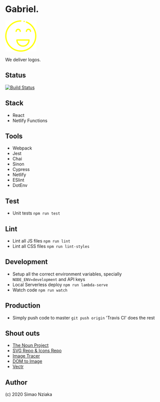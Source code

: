 # Gabriel.

![Gabriel.](./smile-logo.svg)

We deliver logos.

## Status

[![Build Status](https://travis-ci.org/akaizn-junior/logomaker.svg?branch=master)](https://travis-ci.org/akaizn-junior/logomaker)

## Stack

- React
- Netlify Functions

## Tools

- Webpack
- Jest
- Chai
- Sinon
- Cypress
- Netlify
- ESlint
- DotEnv

## Test

- Unit tests `npm run test`

## Lint

- Lint all JS files `npm run lint`
- Lint all CSS files `npm run lint-styles`

## Development

- Setup all the correct environment variables, specially `NODE_ENV=development` and API keys
- Local Serverless deploy `npm run lambda-serve`
- Watch code `npm run watch`

## Production

- Simply push code to master `git push origin` 'Travis CI' does the rest

## Shout outs

- [The Noun Project](https://thenounproject.com/)
- [SVG Repo & Icons Repo](svgrepo.com/)
- [Image Tracer](https://github.com/jankovicsandras/imagetracerjs)
- [DOM to Image](https://github.com/tsayen/dom-to-image)
- [Vectr](https://vectr.com)

## Author

(c) 2020 Simao Nziaka
